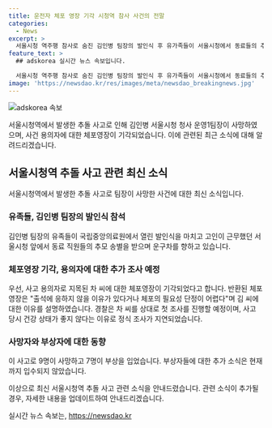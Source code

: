 ```yaml
---
title: 운전자 체포 영장 기각 시청역 참사 사건의 전말
categories:
  - News
excerpt: >
  서울시청 역주행 참사로 숨진 김인병 팀장의 발인식 후 유가족들이 서울시청에서 동료들의 추모를 받으며 운구차로 향하고 있습니다. 운전자 차씨에 대한 체포영장이 기각되면서 경찰은 첫 조사를 진행할 예정입니다. 사고 후 3일 만에 상태가 좋지 않다는 이유로 정식 조사를 하지 못해 왔으나, 이제 갈비뼈 부상으로 입원 중인 차씨를 상대로 조사를 진행할 계획입니다. 사고로 9명 사망, 7명 부상을 입었으며, 사고 경위와 추가적인 사안들이 계속 조사되고 있습니다.
feature_text: >
  ## adskorea 실시간 뉴스 속보입니다.

  서울시청 역주행 참사로 숨진 김인병 팀장의 발인식 후 유가족들이 서울시청에서 동료들의 추모를 받으며 운구차로 향하고 있습니다. 운전자 차씨에 대한 체포영장이 기각되면서 경찰은 첫 조사를 진행할 예정입니다. 사고 후 3일 만에 상태가 좋지 않다는 이유로 정식 조사를 하지 못해 왔으나, 이제 갈비뼈 부상으로 입원 중인 차씨를 상대로 조사를 진행할 계획입니다. 사고로 9명 사망, 7명 부상을 입었으며, 사고 경위와 추가적인 사안들이 계속 조사되고 있습니다.
image: 'https://newsdao.kr/res/images/meta/newsdao_breakingnews.jpg'
---
```


<p><img src="https://newsdao.kr/res/images/meta/newsdao_breakingnews.jpg" alt="adskorea 속보" /></p>

<p>서울시청역에서 발생한 추돌 사고로 인해 김인병 서울시청 청사 운영1팀장이 사망하였으며, 사건 용의자에 대한 체포영장이 기각되었습니다. 이에 관련된 최근 소식에 대해 알려드리겠습니다.</p>

<h2 data-ke-size="size26">서울시청역 추돌 사고 관련 최신 소식</h2>

<p data-ke-size="size16">서울시청역에서 발생한 추돌 사고로 팀장이 사망한 사건에 대한 최신 소식입니다.</p>

<h3>유족들, 김인병 팀장의 발인식 참석</h3>

<p data-ke-size="size16">김인병 팀장의 유족들이 국립중앙의료원에서 열린 발인식을 마치고 고인이 근무했던 서울시청 앞에서 동료 직원들의 추모 송별을 받으며 운구차를 향하고 있습니다.</p>

<h3>체포영장 기각, 용의자에 대한 추가 조사 예정</h3>

<p data-ke-size="size16">우선, 사고 용의자로 지목된 차 씨에 대한 체포영장이 기각되었다고 합니다. 반환된 체포영장은 "출석에 응하지 않을 이유가 있다거나 체포의 필요성 단정이 어렵다"며 김 씨에 대한 이유를 설명하였습니다. 경찰은 차 씨를 상대로 첫 조사를 진행할 예정이며, 사고 당시 건강 상태가 좋지 않다는 이유로 정식 조사가 지연되었습니다.</p>

<h3>사망자와 부상자에 대한 동향</h3>

<p data-ke-size="size16">이 사고로 9명이 사망하고 7명이 부상을 입었습니다. 부상자들에 대한 추가 소식은 현재까지 입수되지 않았습니다.</p>

<p>이상으로 최신 서울시청역 추돌 사고 관련 소식을 안내드렸습니다. 관련 소식이 추가될 경우, 자세한 내용을 업데이트하여 안내드리겠습니다.</p>
실시간 뉴스 속보는, <a href="https://newsdao.kr" rel="dofollow">https://newsdao.kr</a>


